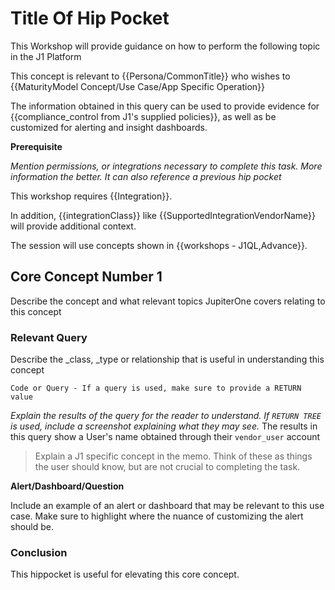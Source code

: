 # Title Of Hip Pocket
This Workshop will provide guidance on how to perform the following topic in the J1 Platform

This concept is relevant to {{Persona/CommonTitle}} who wishes to {{MaturityModel Concept/Use Case/App Specific Operation}}

The information obtained in this query can be used to provide evidence for {{compliance_control from J1's supplied policies}}, as well as be customized for alerting and insight dashboards.

**Prerequisite**

_Mention permissions, or integrations necessary to complete this task. More information the better. It can also reference a previous hip pocket_

This workshop requires {{Integration}}.

In addition, {{integrationClass}} like {{SupportedIntegrationVendorName}} will provide additional context.

The session will use concepts shown in {{workshops - J1QL,Advance}}.

## Core Concept Number 1

Describe the concept and what relevant topics JupiterOne covers relating to this concept

### Relevant Query

Describe the _class, _type or relationship that is useful in understanding this concept

```
Code or Query - If a query is used, make sure to provide a RETURN value
```
_Explain the results of the query for the reader to understand. If `RETURN TREE` is used, include a screenshot explaining what they may see._
The results in this query show a User's name obtained through their `vendor_user` account

> Explain a J1 specific concept in the memo. Think of these as things the user should know, but are not crucial to completing the task.



**Alert/Dashboard/Question**

Include an example of an alert or dashboard that may be relevant to this use case. Make sure to highlight where the nuance of customizing the alert should be.

### Conclusion

This hippocket is useful for elevating this core concept.
